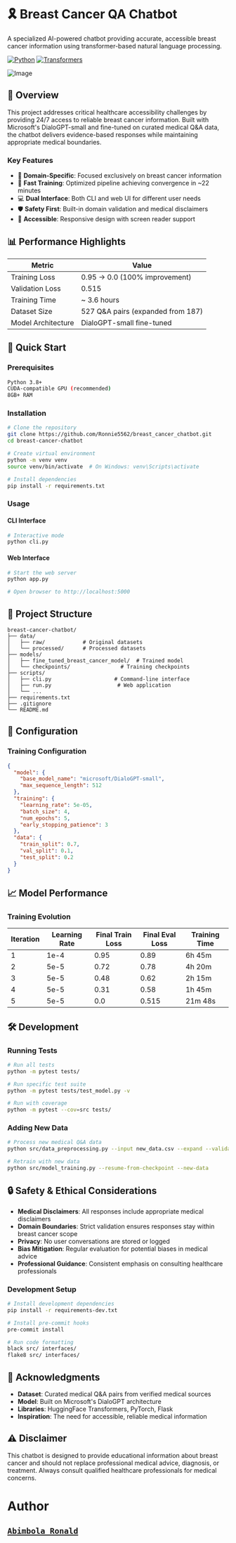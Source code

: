 # 🎗️ Breast Cancer QA Chatbot

A specialized AI-powered chatbot providing accurate, accessible breast cancer information using transformer-based natural language processing.

[![Python](https://img.shields.io/badge/python-v3.8+-blue.svg)](https://www.python.org/downloads/)
[![Transformers](https://img.shields.io/badge/🤗-transformers-yellow.svg)](https://huggingface.co/transformers/)


![Image](https://github.com/user-attachments/assets/d4d00210-658f-4ff2-bc10-1ab66754c680)

## 🌟 Overview

This project addresses critical healthcare accessibility challenges by providing 24/7 access to reliable breast cancer information. Built with Microsoft's DialoGPT-small and fine-tuned on curated medical Q&A data, the chatbot delivers evidence-based responses while maintaining appropriate medical boundaries.

### Key Features

- 🔬 **Domain-Specific**: Focused exclusively on breast cancer information
- 🚀 **Fast Training**: Optimized pipeline achieving convergence in ~22 minutes
- 💻 **Dual Interface**: Both CLI and web UI for different user needs
- 🛡️ **Safety First**: Built-in domain validation and medical disclaimers
- 📱 **Accessible**: Responsive design with screen reader support

## 📊 Performance Highlights

| Metric | Value |
|--------|-------|
| Training Loss | 0.95 → 0.0 (100% improvement) |
| Validation Loss | 0.515 |
| Training Time | ~ 3.6 hours |
| Dataset Size | 527 Q&A pairs (expanded from 187) |
| Model Architecture | DialoGPT-small fine-tuned |

## 🚀 Quick Start

### Prerequisites

```bash
Python 3.8+
CUDA-compatible GPU (recommended)
8GB+ RAM
```

### Installation

```bash
# Clone the repository
git clone https://github.com/Ronnie5562/breast_cancer_chatbot.git
cd breast-cancer-chatbot

# Create virtual environment
python -m venv venv
source venv/bin/activate  # On Windows: venv\Scripts\activate

# Install dependencies
pip install -r requirements.txt
```

### Usage

#### CLI Interface

```bash
# Interactive mode
python cli.py
```

#### Web Interface

```bash
# Start the web server
python app.py

# Open browser to http://localhost:5000
```


## 📁 Project Structure

```
breast-cancer-chatbot/
├── data/
│   ├── raw/            # Original datasets
│   └── processed/      # Processed datasets
├── models/
│   ├── fine_tuned_breast_cancer_model/  # Trained model
│   └── checkpoints/                # Training checkpoints
├── scripts/
│   ├── cli.py                    # Command-line interface
│   ├── run.py                     # Web application
│   └── ...
├── requirements.txt
├── .gitignore
└── README.md
```

## 🔧 Configuration

### Training Configuration

```json
{
  "model": {
    "base_model_name": "microsoft/DialoGPT-small",
    "max_sequence_length": 512
  },
  "training": {
    "learning_rate": 5e-05,
    "batch_size": 4,
    "num_epochs": 5,
    "early_stopping_patience": 3
  },
  "data": {
    "train_split": 0.7,
    "val_split": 0.1,
    "test_split": 0.2
  }
}
```

## 📈 Model Performance

### Training Evolution

| Iteration | Learning Rate | Final Train Loss | Final Eval Loss | Training Time |
|-----------|---------------|------------------|-----------------|---------------|
| 1 | 1e-4 | 0.95 | 0.89 | 6h 45m |
| 2 | 5e-5 | 0.72 | 0.78 | 4h 20m |
| 3 | 5e-5 | 0.48 | 0.62 | 2h 15m |
| 4 | 5e-5 | 0.31 | 0.58 | 1h 45m |
| 5 | 5e-5 | 0.0 | 0.515 | 21m 48s |


## 🛠️ Development

### Running Tests

```bash
# Run all tests
python -m pytest tests/

# Run specific test suite
python -m pytest tests/test_model.py -v

# Run with coverage
python -m pytest --cov=src tests/
```

### Adding New Data

```bash
# Process new medical Q&A data
python src/data_preprocessing.py --input new_data.csv --expand --validate

# Retrain with new data
python src/model_training.py --resume-from-checkpoint --new-data
```

## 🔒 Safety & Ethical Considerations

- **Medical Disclaimers**: All responses include appropriate medical disclaimers
- **Domain Boundaries**: Strict validation ensures responses stay within breast cancer scope
- **Privacy**: No user conversations are stored or logged
- **Bias Mitigation**: Regular evaluation for potential biases in medical advice
- **Professional Guidance**: Consistent emphasis on consulting healthcare professionals


### Development Setup

```bash
# Install development dependencies
pip install -r requirements-dev.txt

# Install pre-commit hooks
pre-commit install

# Run code formatting
black src/ interfaces/
flake8 src/ interfaces/
```

## 🙏 Acknowledgments

- **Dataset**: Curated medical Q&A pairs from verified medical sources
- **Model**: Built on Microsoft's DialoGPT architecture
- **Libraries**: HuggingFace Transformers, PyTorch, Flask
- **Inspiration**: The need for accessible, reliable medical information


## ⚠️ Disclaimer

This chatbot is designed to provide educational information about breast cancer and should not replace professional medical advice, diagnosis, or treatment. Always consult qualified healthcare professionals for medical concerns.

# Author

## [`Abimbola Ronald`](https://www.linkedin.com/in/abimbola-ronald-977299224/)
